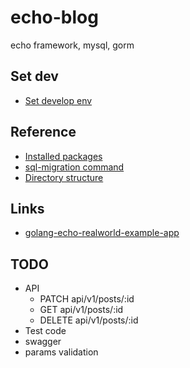 # echo-blog
echo framework, mysql, gorm

## Set dev

- [Set develop env](./docs/dev.md)

## Reference

- [Installed packages](docs/packages.md)
- [sql-migration command](docs/sql_migrate.md)
- [Directory structure](docs/structure.md)

## Links

- [golang-echo-realworld-example-app](https://github.com/xesina/golang-echo-realworld-example-app)

## TODO

- API
  - PATCH api/v1/posts/:id
  - GET api/v1/posts/:id
  - DELETE api/v1/posts/:id
- Test code
- swagger
- params validation
